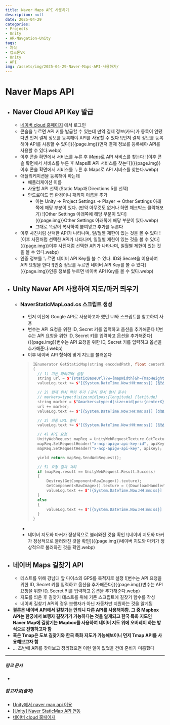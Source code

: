 ```yaml
---
title: Naver Maps API 사용하기
description: null
date: 2025-04-29
categories:
- Projects
- Unity
- AR-Navgation-Unity
tags:
- 지식
- 캡스톤VR
- Unity
- API
img: /assets/img/2025-04-29-Naver-Maps-API-사용하기/
---
```

# Naver Maps API
- ## Naver Cloud API Key 발급
	- [네이버 cloud 홈페이지](https://www.ncloud.com/) 에서 로그인
	- 콘솔을 누르면 API 키를 발급할 수 있는데 만약 결제 정보(카드)가 등록이 안됐다면 먼저 결제 정보를 등록해야 API를 사용할 수 있다
	  ![먼저 결제 정보를 등록해야 API를 사용할 수 있다]({{page.img}}먼저 결제 정보를 등록해야 API를 사용할 수 있다.webp)
	- 이후 콘솔 확면에서 서비스를 누른 후 *Maps*로 API 서비스를 찾는다
	  ![이후 콘솔 확면에서 서비스를 누른 후 Maps로 API 서비스를 찾는다]({{page.img}}이후 콘솔 확면에서 서비스를 누른 후 Maps로 API 서비스를 찾는다.webp)
	- 애플리케이션을 등록해야 하는데 
		- 애플리케이션 이름
		- 사용할 API 선택 (Static Map과 Directions 5를 선택)
		- 안드로이드 앱 환경이니 패키지 이름을 추가
			- 이는 Unity -> Project Settings -> Player -> Other Settings 아래쪽에 해당 부분이 있다. (만약 아무것도 없거나 하면 체크박스 클릭해보기)
			  ![Other Settings 아래쪽에 해당 부분이 있다]({{page.img}}Other Settings 아래쪽에 해당 부분이 있다.webp)
			- 그대로 똑같이 복사하여 붙여넣고 추가를 누른다
	- 이후 사진처럼 선택한 API가 나타나며, 일/월별 제한이 있는 것을 볼 수 있다
	  ![이후 사진처럼 선택한 API가 나타나며, 일월별 제한이 있는 것을 볼 수 있다]({{page.img}}이후 사진처럼 선택한 API가 나타나며, 일월별 제한이 있는 것을 볼 수 있다.webp)
	- 인증 정보를 누르면 네이버 API Key를 볼 수 있다. ID와 Secret을 이용하여 API 요청을 한다
	  ![인증 정보를 누르면 네이버 API Key를 볼 수 있다]({{page.img}}인증 정보를 누르면 네이버 API Key를 볼 수 있다.webp)
- ## Unity Naver API 사용하여 지도/마커 띄우기
	- ### NaverStaticMapLoad.cs 스크립트 생성
		- 먼저 이전에 Google API로 사용하고자 했던 UI와 스크립트를 참고하여 사용
		- 변수는 API 요청을 위한 ID, Secret 키를 입력하고 옵션을 추가해준다
		  ![변수는 API 요청을 위한 ID, Secret 키를 입력하고 옵션을 추가해준다]({{page.img}}변수는 API 요청을 위한 ID, Secret 키를 입력하고 옵션을 추가해준다.webp)
		- 이후 네이버 API 형식에 맞게 지도를 불러온다
		> ```cpp
		> IEnumerator GetStaticMap(string encodedPath, float centerX, float centerY, int zoomLevel)
		> {
		> 	// 1) 기본 파라미터 설정
		> 	string url = $"{staticBaseUrl}?w={mapWidth}&h={mapHeight}&center={centerX},{centerY}&level={zoomLevel}";
		> 	valueLog.text += $"[{System.DateTime.Now:HH:mm:ss}] [정보] 기본 지도 요청 URL 구성 완료.\n";
		> 
		> 	// 2) 현재 위치 마커 추가 (공식 문서 형식 준수)
		> 	// markers=type:d|size:mid|pos:{longitude} {latitude}
		> 	string marker = $"&markers=type:d|size:mid|pos:{centerX} {centerY}";
		> 	url += marker;
		> 	valueLog.text += $"[{System.DateTime.Now:HH:mm:ss}] [정보] 현재 위치 마커 추가 완료. 위치: ({centerX}, {centerY})\n";
		> 
		> 	// 3) 최종 URL 출력
		> 	valueLog.text += $"[{System.DateTime.Now:HH:mm:ss}] [정보] 최종 Static Map 요청 URL:\n{url}\n";
		> 
		> 	// 4) API 요청
		> 	UnityWebRequest mapReq = UnityWebRequestTexture.GetTexture(url);
		> 	mapReq.SetRequestHeader("x-ncp-apigw-api-key-id", apiKeyId);
		> 	mapReq.SetRequestHeader("x-ncp-apigw-api-key", apiKey);
		> 
		> 	yield return mapReq.SendWebRequest();
		> 
		> 	// 5) 요청 결과 처리
		> 	if (mapReq.result == UnityWebRequest.Result.Success)
		> 	{
		> 		Destroy(GetComponent<RawImage>().texture);
		> 		GetComponent<RawImage>().texture = ((DownloadHandlerTexture)mapReq.downloadHandler).texture;
		> 		valueLog.text += $"[{System.DateTime.Now:HH:mm:ss}] [완료] Static Map 이미지 로드 성공\n";
		> 	}
		> 	else
		> 	{
		> 		valueLog.text += $"[{System.DateTime.Now:HH:mm:ss}] [오류] Static Map 요청 실패: {mapReq.error}\n";
		> 	}
		> }
		> ```
		- 
		- 네이버 지도와 마커가 정상적으로 불러와진 것을 확인
		  ![네이버 지도와 마커가 정상적으로 불러와진 것을 확인]({{page.img}}네이버 지도와 마커가 정상적으로 불러와진 것을 확인.webp)	
- ## 네이버 Maps 길찾기 API
	- 테스트를 위해 강남대 앞 다이소의 GPS를 목적지로 설정
	  ![변수는 API 요청을 위한 ID, Secret 키를 입력하고 옵션을 추가해준다]({{page.img}}변수는 API 요청을 위한 ID, Secret 키를 입력하고 옵션을 추가해준다.webp)
	- 지도를 띄운 후 길찾기 테스트를 위해 기존 스크립트에 길찾기 함수를 작성
	- 네이버 길찾기 API의 경우 보행자가 아닌 자동차만 지원하는 것을 알게됨
- **결론은 네이버 API에서 길찾기는 안되니 다른 API를 사용해야함. 그 중 Mapbox API는 한궁에서 보행자 길찾기가 가능하다는 것을 알게되고 한국 특화 지도인 Naver Map에 길찾기는 Mapbox를 사용하여 네이버 지도 위에 오버레이 하는 방식으로 진행하고자 함**
- **혹은 Tmap은 도보 길찾기와 한국 특화 지도가 가능해보이니 먼저 Tmap API를 사용해보고자 함**
- ... 초반에 API를 찾아보고 정리했으면 이런 일이 없었을 건데 준비가 미흡했다

---
##### 링크 문서
- 
##### 참고자료(출처)
- [Unity에서 naver map api 이용](https://velog.io/@disco9612/Unity%EC%97%90%EC%84%9C-naver-map-api-%EC%9D%B4%EC%9A%A9)
- [[Unity] Naver StaticMap API 연동](https://tkablog.tistory.com/entry/Unity-Naver-StaticMap-API-%EC%97%B0%EB%8F%99)
- [네이버 cloud 홈페이지](https://www.ncloud.com/)



